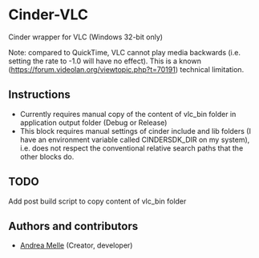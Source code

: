 # Cinder-VLC

Cinder wrapper for VLC (Windows 32-bit only)

Note: compared to QuickTime, VLC cannot play media backwards (i.e. setting the rate to -1.0 will have no effect).
This is a known (https://forum.videolan.org/viewtopic.php?t=70191) technical limitation.

## Instructions

* Currently requires manual copy of the content of vlc_bin folder in application output folder (Debug or Release)
* This block requires manual settings of cinder include and lib folders (I have an environment variable called CINDERSDK_DIR on my system), i.e. does not respect the conventional relative search paths that the other blocks do.

## TODO

Add post build script to copy content of vlc_bin folder

## Authors and contributors
* [Andrea Melle](https://github.com/andreamellehf) (Creator, developer)

